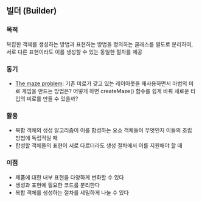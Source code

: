 ## 빌더 (Builder)

### 목적
복잡한 객체를 생성하는 방법과 표현하는 방법을 정의하는 클래스를 별도로 분리하여, 서로 다른 표현이라도 이를 생성할 수 있는 동일한 절차를 제공

### 동기
- [The maze problem](https://github.com/Hyunhoo-Kwon/DesignPatterens/tree/master/src/main/java/chapter03#the-maze-problem): 기존 미로가 갖고 있는 레이아웃을 재사용하면서 마법의 미로 게임을 만드는 방법은? 어떻게 하면 createMaze() 함수를 쉽게 바꿔 새로운 타입의 미로를 만들 수 있을까?

### 활용
- 복합 객체의 생성 알고리즘이 이를 합성하는 요소 객체들이 무엇인지 이들의 조립 방법에 독립적일 때
- 합성할 객체들의 표현이 서로 다르더라도 생성 절차에서 이를 지원해야 할 때

### 이점
- 제품에 대한 내부 표현을 다양하게 변화할 수 있다
- 생성과 표현에 필요한 코드를 분리한다
- 복합 객체를 생성하는 절차를 세밀하게 나눌 수 있다

